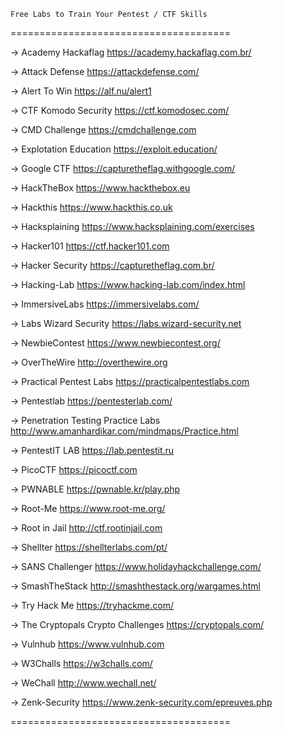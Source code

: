 ```
Free Labs to Train Your Pentest / CTF Skills
```

======================================


-> Academy Hackaflag 
https://academy.hackaflag.com.br/


-> Attack Defense
https://attackdefense.com/


-> Alert To Win
https://alf.nu/alert1


-> CTF Komodo Security
https://ctf.komodosec.com/


-> CMD Challenge
https://cmdchallenge.com


-> Explotation Education
https://exploit.education/


-> Google CTF
https://capturetheflag.withgoogle.com/


-> HackTheBox
https://www.hackthebox.eu


-> Hackthis
https://www.hackthis.co.uk


-> Hacksplaining
https://www.hacksplaining.com/exercises


-> Hacker101
https://ctf.hacker101.com


-> Hacker Security
https://capturetheflag.com.br/


-> Hacking-Lab
https://www.hacking-lab.com/index.html


-> ImmersiveLabs
https://immersivelabs.com/


-> Labs Wizard Security
https://labs.wizard-security.net


-> NewbieContest
https://www.newbiecontest.org/


-> OverTheWire
http://overthewire.org


-> Practical Pentest Labs
https://practicalpentestlabs.com


-> Pentestlab
https://pentesterlab.com/


-> Penetration Testing Practice Labs
http://www.amanhardikar.com/mindmaps/Practice.html


-> PentestIT LAB
https://lab.pentestit.ru


-> PicoCTF
https://picoctf.com


-> PWNABLE
https://pwnable.kr/play.php


-> Root-Me
https://www.root-me.org/


-> Root in Jail
http://ctf.rootinjail.com


-> Shellter
https://shellterlabs.com/pt/


-> SANS Challenger
https://www.holidayhackchallenge.com/


-> SmashTheStack
http://smashthestack.org/wargames.html


-> Try Hack Me
https://tryhackme.com/


-> The Cryptopals Crypto Challenges
https://cryptopals.com/


-> Vulnhub
https://www.vulnhub.com


-> W3Challs
https://w3challs.com/


-> WeChall
http://www.wechall.net/


-> Zenk-Security
https://www.zenk-security.com/epreuves.php


======================================
